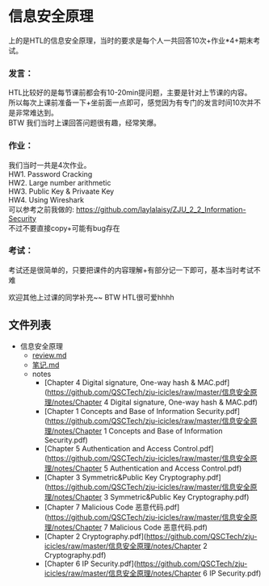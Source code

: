 # 信息安全原理

上的是HTL的信息安全原理，当时的要求是每个人一共回答10次+作业*4+期末考试。

### 发言：
HTL比较好的是每节课前都会有10-20min提问题，主要是针对上节课的内容。  
所以每次上课前准备一下+坐前面一点即可，感觉因为有专门的发言时间10次并不是非常难达到。  
BTW 我们当时上课回答问题很有趣，经常笑爆。

### 作业：
我们当时一共是4次作业。   
HW1. Password Cracking  
HW2. Large number arithmetic  
HW3. Public Key & Privaate Key  
HW4. Using Wireshark  
可以参考之前我做的: https://github.com/laylalaisy/ZJU_2_2_Information-Security  
不过不要直接copy+可能有bug存在

### 考试：
考试还是很简单的，只要把课件的内容理解+有部分记一下即可，基本当时考试不难

欢迎其他上过课的同学补充~~
BTW HTL很可爱hhhh


## 文件列表

- 信息安全原理
    - [review.md](https://github.com/QSCTech/zju-icicles/blob/master/信息安全原理/review.md)
    - [笔记.md](https://github.com/QSCTech/zju-icicles/blob/master/信息安全原理/笔记.md)
    - notes
        - [Chapter 4 Digital signature, One-way hash & MAC.pdf](https://github.com/QSCTech/zju-icicles/raw/master/信息安全原理/notes/Chapter 4 Digital signature, One-way hash & MAC.pdf)
        - [Chapter 1 Concepts and Base of Information Security.pdf](https://github.com/QSCTech/zju-icicles/raw/master/信息安全原理/notes/Chapter 1 Concepts and Base of Information Security.pdf)
        - [Chapter 5 Authentication and Access Control.pdf](https://github.com/QSCTech/zju-icicles/raw/master/信息安全原理/notes/Chapter 5 Authentication and Access Control.pdf)
        - [Chapter 3  Symmetric&Public Key Cryptography.pdf](https://github.com/QSCTech/zju-icicles/raw/master/信息安全原理/notes/Chapter 3  Symmetric&Public Key Cryptography.pdf)
        - [Chapter 7 Malicious Code 恶意代码.pdf](https://github.com/QSCTech/zju-icicles/raw/master/信息安全原理/notes/Chapter 7 Malicious Code 恶意代码.pdf)
        - [Chapter 2 Cryptography.pdf](https://github.com/QSCTech/zju-icicles/raw/master/信息安全原理/notes/Chapter 2 Cryptography.pdf)
        - [Chapter 6 IP Security.pdf](https://github.com/QSCTech/zju-icicles/raw/master/信息安全原理/notes/Chapter 6 IP Security.pdf)
